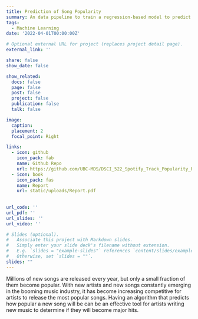 ```yaml
---
title: Prediction of Song Popularity
summary: An data pipeline to train a regression-based model to predict the popularity of a song, given various features such as genre, duration, and tempo.
tags:
  - Machine Learning 
date: '2022-04-01T00:00:00Z'

# Optional external URL for project (replaces project detail page).
external_link: ''

share: false
show_date: false

show_related:
  docs: false
  page: false
  post: false
  project: false
  publication: false
  talk: false

image:
  caption: 
  placement: 2
  focal_point: Right

links:
  - icon: github
    icon_pack: fab
    name: Github Repo
    url: https://github.com/UBC-MDS/DSCI_522_Spotify_Track_Popularity_Predictor
  - icon: book
    icon_pack: fas
    name: Report
    url: static/uploads/Report.pdf 
    
    
url_code: ''
url_pdf: ''
url_slides: ''
url_video: ''

# Slides (optional).
#   Associate this project with Markdown slides.
#   Simply enter your slide deck's filename without extension.
#   E.g. `slides = "example-slides"` references `content/slides/example-slides.md`.
#   Otherwise, set `slides = ""`.
slides: ""
---
```

Millions of new songs are released every year, but only a small fraction of them become popular. With new artists and new songs constantly emerging in the booming music industry, it has become increasing competitive for artists to release the most popular songs. Having an algorithm that predicts how popular a new song will be can be an effective tool for artists writing new music to determine if they will become major hits.
